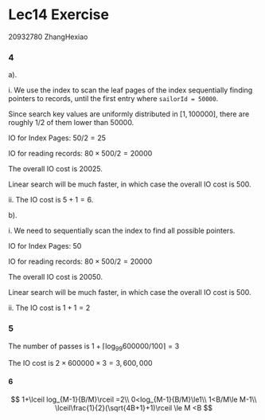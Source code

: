 # Lec14 Exercise

20932780 ZhangHexiao

### 4

a).

i. We use the index to scan the leaf pages of the index sequentially finding pointers to records, until the first entry where `sailorId = 50000`.

Since search key values are uniformly distributed in $[1, 100000]$, there are roughly $1/2$ of them lower than 50000.

IO for Index Pages: $50/2=25$

IO for reading records: $80\times 500/2=20000$

The overall IO cost is $20025$.

Linear search will be much faster, in which case the overall IO cost is $500$.

ii. The IO cost is $5 +1=6$.

b).

i. We need to sequentially scan the index to find all possible pointers.

IO for Index Pages: 50

IO for reading records: $80\times 500/2=20000$

The overall IO cost is $20050$.

Linear search will be much faster, in which case the overall IO cost is $500$.

ii. The IO cost is $1 +1=2$

### 5

The number of passes is $1+\lceil \log_{99}{600000/100}\rceil=3$

The IO cost is $2\times 600000\times3=3,600,000$

#### 6

$$
1+\lceil log_{M-1}{B/M}\rceil =2\\
0<log_{M-1}{B/M}\le1\\
1<B/M\le M-1\\
\lceil\frac{1}{2}(\sqrt{4B+1}+1)\rceil \le M <B
$$

